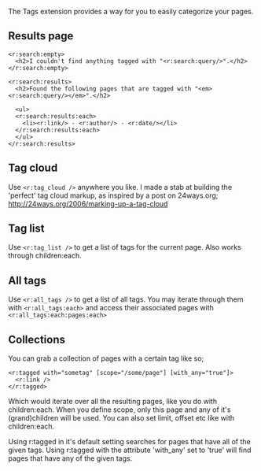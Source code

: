 The Tags extension provides a way for you to easily categorize your pages.

## Results page

	<r:search:empty>
	  <h2>I couldn't find anything tagged with "<r:search:query/>".</h2>
	</r:search:empty>

	<r:search:results>
	  <h2>Found the following pages that are tagged with "<em><r:search:query/></em>".</h2>

	  <ul>
	  <r:search:results:each>
	    <li><r:link/> - <r:author/> - <r:date/></li>
	  </r:search:results:each>
	  </ul>
	</r:search:results>


## Tag cloud

Use `<r:tag_cloud />` anywhere you like.
I made a stab at building the 'perfect' tag cloud markup, as inspired by a post on 24ways.org;  http://24ways.org/2006/marking-up-a-tag-cloud

## Tag list

Use `<r:tag_list />` to get a list of tags for the current page. 
Also works through children:each.

## All tags

Use `<r:all_tags />` to get a list of all tags. You may iterate through them with
`<r:all_tags:each>` and access their associated pages with `<r:all_tags:each:pages:each>`

## Collections

You can grab a collection of pages with a certain tag like so;

	<r:tagged with="sometag" [scope="/some/page"] [with_any="true"]>
	  <r:link />
	</r:tagged>

Which would iterate over all the resulting pages, like you do with children:each.
When you define scope, only this page and any of it's (grand)children will be used.
You can also set limit, offset etc like with children:each.

Using r:tagged in it's default setting searches for pages that have all of the given tags.
Using r:tagged with the attribute 'with_any' set to 'true' will find pages that have any of
the given tags.